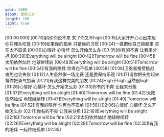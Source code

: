 ```yaml
---
year: 2000
album: 爱情万岁
length: 189
light: true
---
```

[00:00.000]
[00:10]约你你说不来 来了你又不high
[00:15]大家开开心心出来玩 你只埋头吃饭
[00:19]如果你的孤单 只是你的习惯
[00:24]一直把你自己锁起来 实在太不应该
[00:30]心情好 心情坏 怎么开始怎么办
[00:35]你有的不爽 让我来分担
[00:39]!Everything will be alright
[00:42]!Tomorrow will be fine
[00:45]!太阳依然灿烂 地球继续转
[00:49]!Everything will be alright
[00:51]!Tomorrow will be fine
[00:54]!有我的陪伴 你再也不孤单
[00:58]
[01:08]卫冕者接受挑战 难免也会失败
[01:12]人生虽然像一场比赛 还是要保持乐观
[01:17]请你把头抬起来 帮你把勇气加满
[01:21]有我这样完美的朋友
[01:24]High不high 当然很high
[01:28]心情好 心情坏 怎么开始怎么办
[01:33]你有的不爽 让我来分担
[01:37]!Everything will be alright
[01:40]!Tomorrow will be fine
[01:42]!太阳依然灿烂 地球继续转
[01:47]!Everything will be alright
[01:49]!Tomorrow will be fine
[01:52]!有我的陪伴 你再也不孤单
[01:56]
[02:06]心情好 心情坏 怎么开始怎么办
[02:11]你有的不爽 让我来分担
[02:16]!Everything will be alright
[02:18]!Tomorrow will be fine
[02:21]!太阳依然灿烂 地球继续转
[02:26]!Everything will be alright
[02:28]!Tomorrow will be fine
[02:30]!有我的陪伴 一起终结孤单
[02:35]